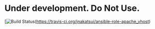 # Under development. Do Not Use.

[![Build Status](https://travis-ci.org/jnakatsui/ansible-role-apache_vhost.svg?branch=master)(https://travis-ci.org/jnakatsui/ansible-role-apache_vhost)
